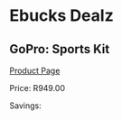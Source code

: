 
# Ebucks Dealz
## GoPro: Sports Kit
[Product Page](https://www.ebucks.com/web/shop/productSelected.do?prodId=662215497&catId=1158501102)

Price: R949.00

Savings: 


	